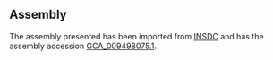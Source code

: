 
Assembly
--------

The assembly presented has been imported from 
[INSDC](http://www.insdc.org) and has the assembly accession
[GCA\_009498075.1](http://www.ebi.ac.uk/ena/data/view/GCA_009498075.1).

